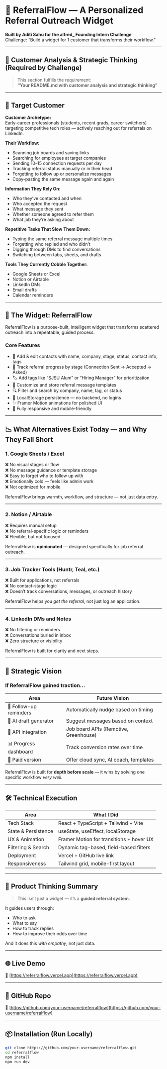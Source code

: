 # 🚀 ReferralFlow — A Personalized Referral Outreach Widget

**Built by Aditi Sahu for the alfred_ Founding Intern Challenge**  
Challenge: “Build a widget for 1 customer that transforms their workflow.”

---

## 🧠 Customer Analysis & Strategic Thinking (Required by Challenge)

> This section fulfills the requirement:  
> **“Your README.md with customer analysis and strategic thinking”**

---

## 🎯 Target Customer

**Customer Archetype:**  
Early-career professionals (students, recent grads, career switchers) targeting competitive tech roles — actively reaching out for referrals on LinkedIn.

**Their Workflow:**  
- Scanning job boards and saving links  
- Searching for employees at target companies  
- Sending 10–15 connection requests per day  
- Tracking referral status manually or in their head  
- Forgetting to follow up or personalize messages  
- Copy-pasting the same message again and again

**Information They Rely On:**  
- Who they’ve contacted and when  
- Who accepted the request  
- What message they sent  
- Whether someone agreed to refer them  
- What job they’re asking about  

**Repetitive Tasks That Slow Them Down:**  
- Typing the same referral message multiple times  
- Forgetting who replied and who didn’t  
- Digging through DMs to find conversations  
- Switching between tabs, sheets, and drafts  

**Tools They Currently Cobble Together:**  
- Google Sheets or Excel  
- Notion or Airtable  
- LinkedIn DMs  
- Email drafts  
- Calendar reminders  

---

## 🔧 The Widget: ReferralFlow

ReferralFlow is a purpose-built, intelligent widget that transforms scattered outreach into a repeatable, guided process.

### Core Features

- 🧠 Add & edit contacts with name, company, stage, status, contact info, tags  
- 🎯 Track referral progress by stage (Connection Sent → Accepted → Asked)  
- 🏷 Add tags like “SJSU Alum” or “Hiring Manager” for prioritization  
- 📨 Customize and store referral message templates  
- 🔍 Filter and search by company, name, tag, or status  
- 💾 LocalStorage persistence — no backend, no logins  
- ✨ Framer Motion animations for polished UI  
- 📱 Fully responsive and mobile-friendly  

---

## 📉 What Alternatives Exist Today — and Why They Fall Short

### 1. **Google Sheets / Excel**

❌ No visual stages or flow  
❌ No message guidance or template storage  
❌ Easy to forget who to follow up with  
❌ Emotionally cold — feels like admin work  
❌ Not optimized for mobile  

ReferralFlow brings warmth, workflow, and structure — not just data entry.

---

### 2. **Notion / Airtable**

❌ Requires manual setup  
❌ No referral-specific logic or reminders  
❌ Flexible, but not focused  

ReferralFlow is **opinionated** — designed specifically for job referral outreach.

---

### 3. **Job Tracker Tools (Huntr, Teal, etc.)**

❌ Built for applications, not referrals  
❌ No contact-stage logic  
❌ Doesn’t track conversations, messages, or outreach history  

ReferralFlow helps you *get the referral*, not just log an application.

---

### 4. **LinkedIn DMs and Notes**

❌ No filtering or reminders  
❌ Conversations buried in inbox  
❌ Zero structure or visibility  

ReferralFlow is built for clarity and next steps.

---

## 🔭 Strategic Vision

### If ReferralFlow gained traction...

| Area                  | Future Vision                        |
|-----------------------|--------------------------------------|
| 🔔 Follow-up reminders | Automatically nudge based on timing |
| 🧠 AI draft generator   | Suggest messages based on context   |
| 🔗 API integration     | Job board APIs (Remotive, Greenhouse) |
| 📊 Progress dashboard  | Track conversion rates over time     |
| 💼 Paid version        | Offer cloud sync, AI coach, templates |

ReferralFlow is built for **depth before scale** — it wins by solving one specific workflow *very well*.

---

## 🛠 Technical Execution

| Area                     | What I Did                               |
|--------------------------|------------------------------------------|
| Tech Stack               | React + TypeScript + Tailwind + Vite     |
| State & Persistence      | useState, useEffect, localStorage        |
| UX & Animation           | Framer Motion for transitions + hover UX |
| Filtering & Search       | Dynamic tag-based, field-based filters   |
| Deployment               | Vercel + GitHub live link                |
| Responsiveness           | Tailwind grid, mobile-first layout       |

---

## 🧠 Product Thinking Summary

> This isn’t just a widget — it’s a **guided referral system**.

It guides users through:
- Who to ask  
- What to say  
- How to track replies  
- How to improve their odds over time

And it does this *with empathy*, not just data.

---

## 🌐 Live Demo

🔗 [https://referralflow.vercel.app](https://referralflow.vercel.app)

---

## 📂 GitHub Repo

🔗 [https://github.com/your-username/referralflow](https://github.com/your-username/referralflow)

---

## 📦 Installation (Run Locally)

```bash
git clone https://github.com/your-username/referralflow.git
cd referralflow
npm install
npm run dev
